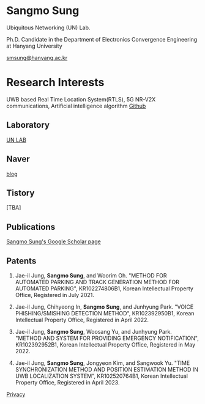 # Sangmo Sung

Ubiquitous Networking (UN) Lab.

Ph.D. Candidate in the Department of Electronics Convergence Engineering at Hanyang University

smsung@hanyang.ac.kr

# Research Interests

UWB based Real Time Location System(RTLS), 5G NR-V2X communications,
Artificial intelligence algorithm
[Github](https://github.com/sangmosung)

## Laboratory
[UN LAB](http://unlab.hanyang.ac.kr)

## Naver
[blog](https://blog.naver.com/sapitquireputat)

## Tistory
[TBA]

## Publications
[Sangmo Sung's Google Scholar page](https://scholar.google.com/citations?view_op=list_works&hl=ko&authuser=1&user=--q2aSkAAAAJ)

## Patents
1. Jae-il Jung, **Sangmo Sung**, and Woorim Oh. "METHOD FOR AUTOMATED PARKING AND TRACK GENERATION METHOD FOR AUTOMATED PARKING", KR102274806B1, Korean Intellectual Property Office, Registered in July 2021.

2. Jae-il Jung, Chihyeong In, **Sangmo Sung**, and Junhyung Park. "VOICE PHISHING/SMISHING DETECTION METHOD", KR102392950B1, Korean Intellectual Property Office, Registered in April 2022.

3. Jae-il Jung, **Sangmo Sung**, Woosang Yu, and Junhyung Park. "METHOD AND SYSTEM FOR PROVIDING EMERGENCY NOTIFICATION", KR102392952B1, Korean Intellectual Property Office, Registered in May 2022.

4. Jae-il Jung, **Sangmo Sung**, Jongyeon Kim, and Sangwook Yu. "TIME SYNCHRONIZATION METHOD AND POSITION ESTIMATION METHOD IN UWB LOCALIZATION SYSTEM", KR102520764B1, Korean Intellectual Property Office, Registered in April 2023.


[Privacy](https://sangmosung.github.io/home/privacy)
